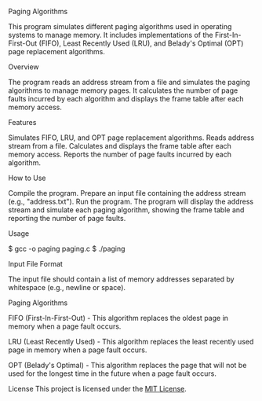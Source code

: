 Paging Algorithms

This program simulates different paging algorithms used in operating systems to manage memory. It includes implementations of the First-In-First-Out (FIFO), Least Recently Used (LRU), and Belady's Optimal (OPT) page replacement algorithms.

Overview

The program reads an address stream from a file and simulates the paging algorithms to manage memory pages. It calculates the number of page faults incurred by each algorithm and displays the frame table after each memory access.

Features

Simulates FIFO, LRU, and OPT page replacement algorithms.
Reads address stream from a file.
Calculates and displays the frame table after each memory access.
Reports the number of page faults incurred by each algorithm.

How to Use

Compile the program.
Prepare an input file containing the address stream (e.g., "address.txt").
Run the program.
The program will display the address stream and simulate each paging algorithm, showing the frame table and reporting the number of page faults.

Usage

$ gcc -o paging paging.c
$ ./paging

Input File Format

The input file should contain a list of memory addresses separated by whitespace (e.g., newline or space).

Paging Algorithms

FIFO (First-In-First-Out) -
This algorithm replaces the oldest page in memory when a page fault occurs.

LRU (Least Recently Used) -
This algorithm replaces the least recently used page in memory when a page fault occurs.

OPT (Belady's Optimal) -
This algorithm replaces the page that will not be used for the longest time in the future when a page fault occurs.

License
This project is licensed under the [MIT License](LICENSE).

